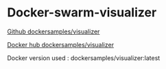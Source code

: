 # Docker-swarm-visualizer

[Github dockersamples/visualizer]( https://github.com/dockersamples/docker-swarm-visualizer)

[Docker hub dockersamples/visualizer]( https://hub.docker.com/r/dockersamples/visualizer/)

Docker version used : dockersamples/visualizer:latest